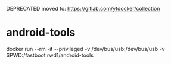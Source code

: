 DEPRECATED moved to: https://gitlab.com/ytdocker/collection

# android-tools


docker run --rm -it --privileged -v /dev/bus/usb:/dev/bus/usb -v $PWD:/fastboot rwd1/android-tools

